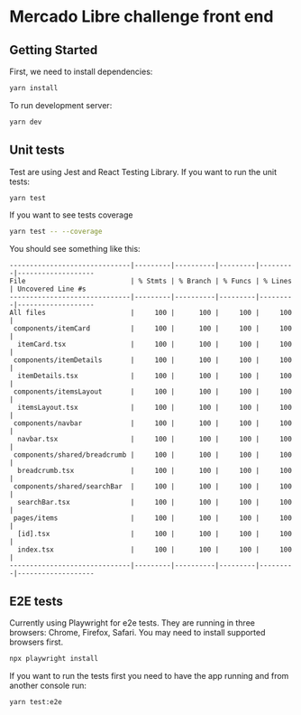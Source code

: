 # Mercado Libre challenge front end

## Getting Started

First, we need to install dependencies:

```bash
yarn install
```

To run development server:

```bash
yarn dev
```

## Unit tests

Test are using Jest and React Testing Library.
If you want to run the unit tests:

```bash
yarn test
```

If you want to see tests coverage

```bash
yarn test -- --coverage
```

You should see something like this:

```
------------------------------|---------|----------|---------|---------|-------------------
File                          | % Stmts | % Branch | % Funcs | % Lines | Uncovered Line #s
------------------------------|---------|----------|---------|---------|-------------------
All files                     |     100 |      100 |     100 |     100 |
 components/itemCard          |     100 |      100 |     100 |     100 |
  itemCard.tsx                |     100 |      100 |     100 |     100 |
 components/itemDetails       |     100 |      100 |     100 |     100 |
  itemDetails.tsx             |     100 |      100 |     100 |     100 |
 components/itemsLayout       |     100 |      100 |     100 |     100 |
  itemsLayout.tsx             |     100 |      100 |     100 |     100 |
 components/navbar            |     100 |      100 |     100 |     100 |
  navbar.tsx                  |     100 |      100 |     100 |     100 |
 components/shared/breadcrumb |     100 |      100 |     100 |     100 |
  breadcrumb.tsx              |     100 |      100 |     100 |     100 |
 components/shared/searchBar  |     100 |      100 |     100 |     100 |
  searchBar.tsx               |     100 |      100 |     100 |     100 |
 pages/items                  |     100 |      100 |     100 |     100 |
  [id].tsx                    |     100 |      100 |     100 |     100 |
  index.tsx                   |     100 |      100 |     100 |     100 |
------------------------------|---------|----------|---------|---------|-------------------
```

## E2E tests

Currently using Playwright for e2e tests. They are running in three browsers: Chrome, Firefox, Safari. You may need to install supported browsers first.

```bash
npx playwright install
```

If you want to run the tests first you need to have the app running and from another console run:

```bash
yarn test:e2e
```
